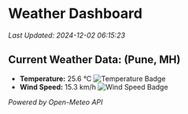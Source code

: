 
# Weather Dashboard

_Last Updated: 2024-12-02 06:15:23_

## Current Weather Data: (Pune, MH)
- **Temperature:** 25.6 °C ![Temperature Badge](https://img.shields.io/badge/Temperature-Medium%20Temp-green)
- **Wind Speed:** 15.3 km/h ![Wind Speed Badge](https://img.shields.io/badge/Wind%20Speed-Low%20Wind-blue)

*Powered by Open-Meteo API*
